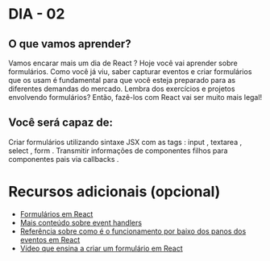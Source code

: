 # DIA - 02

## O que vamos aprender?
Vamos encarar mais um dia de React ?
Hoje você vai aprender sobre formulários. Como você já viu, saber capturar eventos e criar formulários que os usam é fundamental para que você esteja preparado para as diferentes demandas do mercado.
Lembra dos exercícios e projetos envolvendo formulários? Então, fazê-los com React vai ser muito mais legal!

## Você será capaz de:
Criar formulários utilizando sintaxe JSX com as tags : input , textarea , select , form .
Transmitir informações de componentes filhos para componentes pais via callbacks .

# Recursos adicionais (opcional)
- [Formulários em React](https://pt-br.reactjs.org/docs/forms.html)
- [Mais conteúdo sobre event handlers](https://javascript.plainenglish.io/declaring-event-handlers-d63b17e170d9https://javascript.plainenglish.io/declaring-event-handlers-d63b17e170d9)
- [Referência sobre como é o funcionamento por baixo dos panos dos eventos em React](https://pt-br.reactjs.org/docs/events.html)
- [Vídeo que ensina a criar um formulário em React](https://www.youtube.com/watch?v=Nd69RXF41kA)
